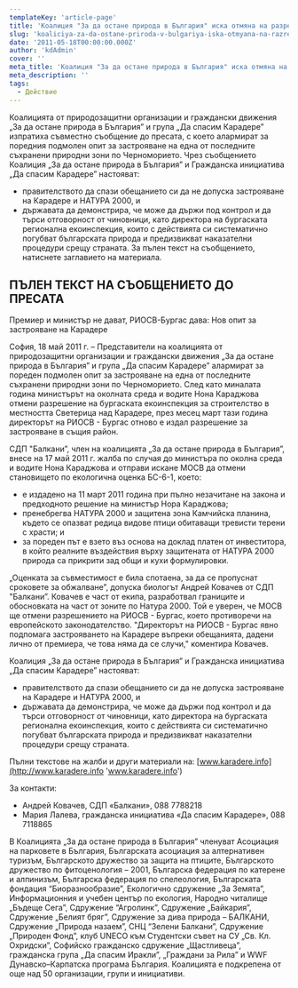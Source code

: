 ```yaml
---
templateKey: 'article-page'
title: 'Коалиция "За да остане природа в България" иска отмяна на разрешението за строителство на Карадере'
slug: 'koaliciya-za-da-ostane-priroda-v-bulgariya-iska-otmyana-na-razreshenieto-za-stroitelstvo-na-karadere'
date: '2011-05-18T00:00:00.000Z'
author: 'kdAdmin'
cover: ''
meta_title: 'Коалиция "За да остане природа в България" иска отмяна на разрешението за строителство на Карадере'
meta_description: ''
tags:
  - Действие
---
```


Коалицията от природозащитни организации и граждански движения „За да остане природа в България” и група „Да спасим Карадере” изпратиха съвместно съобщение до пресата, с което алармират за поредния подмолен опит за застрояване на една от последните съхранени природни зони по Черноморието. Чрез съобщението Коалиция „За да остане природа в България” и Гражданска инициатива „Да спасим Карадере” настояват:

- правителството да спази обещанието си да не допуска застрояване на Карадере и НАТУРА 2000, и
- държавата да демонстрира, че може да държи под контрол и да търси отговорност от чиновници, като директора на бургаската регионална екоинспекция, които с действията си систематично погубват българската природа и предизвикват наказателни процедури срещу страната.
  За пълен текст на съобщението, натиснете заглавието на материала.

## ПЪЛЕН ТЕКСТ НА СЪОБЩЕНИЕТО ДО ПРЕСАТА

Премиер и министър не дават, РИОСВ-Бургас дава: Нов опит за застрояване на Карадере

София, 18 май 2011 г. – Представители на коалицията от природозащитни организации и граждански движения „За да остане природа в България” и група „Да спасим Карадере” алармират за пореден подмолен опит за застрояване на една от последните съхранени природни зони по Черноморието. След като миналата година министърът на околната среда и водите Нона Караджова отмени разрешение на бургаската екоинспекция за строителство в местността Светерица над Карадере, през месец март тази година директорът на РИОСВ - Бургас отново е издал разрешение за застрояване в същия район.

СДП "Балкани”, член на коалицията „За да остане природа в България”, внесе на 17 май 2011 г. жалба по случая до министъра по околна среда и водите Нона Караджова и отправи искане МОСВ да отмени становището по екологична оценка БС-6-1, което:

- е издадено на 11 март 2011 година при пълно незачитане на закона и предходното решение на министър Нора Караджова;
- пренебрегва НАТУРА 2000 и защитена зона Камчийска планина, където се опазват редица видове птици обитаващи тревисти терени с храсти; и
- за пореден път е взето въз основа на доклад платен от инвеститора, в който реалните въздействия върху защитената от НАТУРА 2000 природа са прикрити зад общи и кухи формулировки.

„Оценката за съвместимост е била спотаена, за да се пропуснат сроковете за обжалване”, допуска биологът Андрей Ковачев от СДП "Балкани”. Ковачев е част от екипа, разработвал границите и обосновката на част от зоните по Натура 2000. Той е уверен, че МОСВ ще отмени разрешението на РИОСВ - Бургас, което противоречи на европейското законодателство. "Директорът на РИОСВ - Бургас явно подпомага застрояването на Карадере въпреки обещанията, дадени лично от премиера, че това няма да се случи," коментира Ковачев.

Коалиция „За да остане природа в България” и Гражданска инициатива „Да спасим Карадере” настояват:

- правителството да спази обещанието си да не допуска застрояване на Карадере и НАТУРА 2000, и
- държавата да демонстрира, че може да държи под контрол и да търси отговорност от чиновници, като директора на бургаската регионална екоинспекция, които с действията си систематично погубват българската природа и предизвикват наказателни процедури срещу страната.

Пълни текстове на жалби и други материали на: [www.karadere.info](http://www.karadere.info 'www.karadere.info')

За контакти:

- Андрей Ковачев, СДП «Балкани», 088 7788218
- Мария Лалева, гражданска инициатива «Да спасим Карадере», 088 7118865

В Коалицията „За да остане природа в България” членуват Асоциация на парковете в България, Българската асоциация за алтернативен туризъм, Българското дружество за защита на птиците, Българското дружество по фитоценология – 2001, Българска федерация по катерене и алпинизъм, Българска федерация по спелеология, Българската фондация “Биоразнообразие”, Екологично сдружение „За Земята”, Информационния и учебен център по екология, Народно читалище „Бъдеще Сега”, Сдружение “Агролинк”, Сдружение „Байкария”, Сдружение „Белият бряг”, Сдружение за дива природа – БАЛКАНИ, Сдружение „Природа назаем”, СНЦ “Зелени Балкани”, Сдружение „Природен Фонд”, клуб UNECO към Студентски съвет на СУ „Св. Кл. Охридски”, Софийско гражданско сдружение „Щастливеца”, гражданска група „Да спасим Иракли”, „Граждани за Рила” и WWF Дунавско–Карпатска програма България. Коалицията е подкрепена от още над 50 организации, групи и инициативи.
